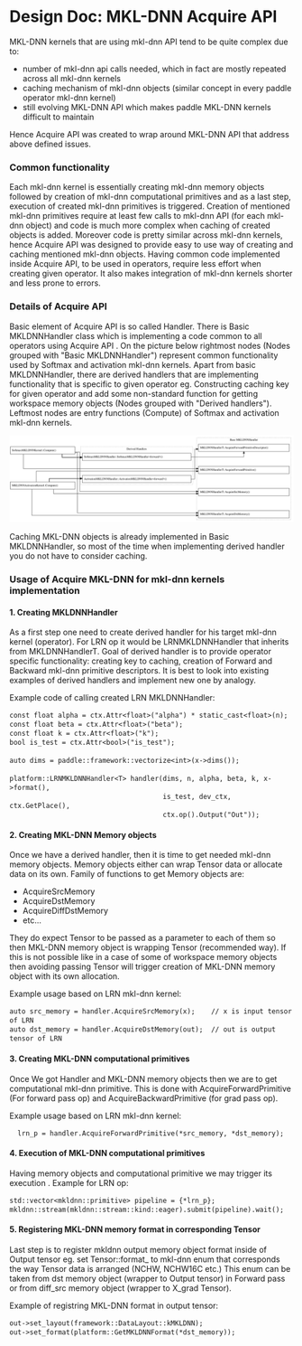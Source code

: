 # Design Doc: MKL-DNN Acquire API

MKL-DNN kernels that are using mkl-dnn API tend to be quite complex due to:
* number of mkl-dnn api calls needed, which in fact are mostly repeated across all  mkl-dnn kernels
* caching mechanism of mkl-dnn objects  (similar concept in every paddle operator mkl-dnn kernel)
* still evolving MKL-DNN API which makes paddle MKL-DNN kernels difficult to maintain

Hence Acquire API was created to wrap around MKL-DNN API that address above defined issues.

### Common functionality
Each mkl-dnn kernel is essentially creating mkl-dnn memory objects followed by creation of mkl-dnn computational primitives and as a last step, execution
of created mkl-dnn primitives is triggered. Creation of mentioned mkl-dnn primitives require at least few calls to mkl-dnn API (for each mkl-dnn object) and code is much more complex when caching of created objects is added. Moreover code is pretty similar across mkl-dnn kernels, hence Acquire API was designed to provide easy to use way of creating and caching mentioned mkl-dnn objects.  Having common code implemented inside Acquire API, to be used in operators, require less effort when creating given operator. It also  makes integration of mkl-dnn kernels shorter and less prone to errors.

### Details of Acquire API
Basic element of Acquire API is so called Handler. There is Basic MKLDNNHandler class which is implementing a code common to all operators using Acquire API . On the picture below rightmost nodes (Nodes grouped with "Basic MKLDNNHandler") represent common functionality used by Softmax and activation mkl-dnn kernels. Apart from basic MKLDNNHandler, there are derived handlers that are implementing functionality that is specific to given operator eg. Constructing caching key for given operator and add some non-standard function for getting workspace memory objects (Nodes grouped with "Derived handlers"). Leftmost nodes are entry functions (Compute) of Softmax and activation mkl-dnn kernels.

![](images/acquire.svg)

Caching MKL-DNN objects is already implemented in Basic MKLDNNHandler, so most of the time when implementing derived handler you do not have to consider caching.

### Usage of Acquire MKL-DNN for mkl-dnn kernels implementation

#### 1. Creating MKLDNNHandler
As a first step one need to create derived handler for his target mkl-dnn kernel (operator). For LRN op it would be LRNMKLDNNHandler that inherits from MKLDNNHandlerT. 
Goal of derived handler is to provide operator specific functionality: creating key to caching, creation of Forward and Backward mkl-dnn primitive descriptors.
It is best to look into existing examples of derived handlers and implement new one by analogy. 

Example code of calling created LRN MKLDNNHandler:

    const float alpha = ctx.Attr<float>("alpha") * static_cast<float>(n);
    const float beta = ctx.Attr<float>("beta");
    const float k = ctx.Attr<float>("k");
    bool is_test = ctx.Attr<bool>("is_test");

    auto dims = paddle::framework::vectorize<int>(x->dims());

    platform::LRNMKLDNNHandler<T> handler(dims, n, alpha, beta, k, x->format(),
                                          is_test, dev_ctx, ctx.GetPlace(),
                                          ctx.op().Output("Out"));

#### 2. Creating MKL-DNN Memory objects
Once we have a derived handler, then it is time to get needed mkl-dnn memory objects. Memory objects either can wrap Tensor data or allocate data on its own.
Family of functions to get Memory objects are:
* AcquireSrcMemory
* AcquireDstMemory
* AcquireDiffDstMemory
* etc...

They do expect Tensor to be passed as a parameter to each of them so then MKL-DNN memory object is wrapping Tensor (recommended way). If this is not possible
like in a case of some of workspace memory objects then avoiding passing Tensor will trigger creation of MKL-DNN memory object with its own allocation.

Example usage based on LRN mkl-dnn kernel:

    auto src_memory = handler.AcquireSrcMemory(x);    // x is input tensor of LRN
    auto dst_memory = handler.AcquireDstMemory(out);  // out is output tensor of LRN 

#### 3. Creating MKL-DNN computational primitives
Once We got Handler and MKL-DNN memory objects then we are to get computational mkl-dnn primitive. This is done with AcquireForwardPrimitive (For forward pass op) and AcquireBackwardPrimitive (for grad pass op).

Example usage based on LRN mkl-dnn kernel:

      lrn_p = handler.AcquireForwardPrimitive(*src_memory, *dst_memory);

#### 4. Execution of MKL-DNN computational primitives
Having memory objects and computational primitive we may trigger its execution . Example for LRN op:

    std::vector<mkldnn::primitive> pipeline = {*lrn_p};
    mkldnn::stream(mkldnn::stream::kind::eager).submit(pipeline).wait();

#### 5. Registering MKL-DNN memory format in corresponding Tensor
Last step is to register mkldnn output memory object format inside of Output tensor eg. set Tensor::format_ to mkl-dnn enum that corresponds the way Tensor data is arranged (NCHW, NCHW16C etc.) This enum can be taken from dst memory object (wrapper to Output tensor) in Forward pass or from diff_src memory object (wrapper to X_grad Tensor). 

Example of registring MKL-DNN format in output tensor:

    out->set_layout(framework::DataLayout::kMKLDNN);
    out->set_format(platform::GetMKLDNNFormat(*dst_memory));
